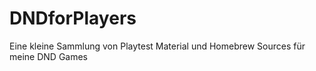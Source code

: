 # DNDforPlayers
Eine kleine Sammlung von Playtest Material und Homebrew Sources für meine DND Games
